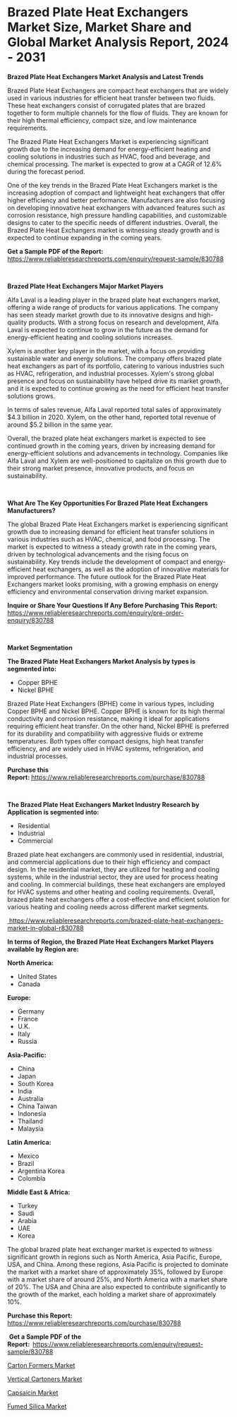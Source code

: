 <p><h1>Brazed Plate Heat Exchangers Market Size, Market Share and Global Market Analysis Report, 2024 - 2031</h1></p><p><strong>Brazed Plate Heat Exchangers Market Analysis and Latest Trends</strong></p>
<p><p>Brazed Plate Heat Exchangers are compact heat exchangers that are widely used in various industries for efficient heat transfer between two fluids. These heat exchangers consist of corrugated plates that are brazed together to form multiple channels for the flow of fluids. They are known for their high thermal efficiency, compact size, and low maintenance requirements.</p><p>The Brazed Plate Heat Exchangers Market is experiencing significant growth due to the increasing demand for energy-efficient heating and cooling solutions in industries such as HVAC, food and beverage, and chemical processing. The market is expected to grow at a CAGR of 12.6% during the forecast period.</p><p>One of the key trends in the Brazed Plate Heat Exchangers market is the increasing adoption of compact and lightweight heat exchangers that offer higher efficiency and better performance. Manufacturers are also focusing on developing innovative heat exchangers with advanced features such as corrosion resistance, high pressure handling capabilities, and customizable designs to cater to the specific needs of different industries. Overall, the Brazed Plate Heat Exchangers market is witnessing steady growth and is expected to continue expanding in the coming years.</p></p>
<p><strong>Get a Sample PDF of the Report:&nbsp;</strong> <a href="https://www.reliableresearchreports.com/enquiry/request-sample/830788">https://www.reliableresearchreports.com/enquiry/request-sample/830788</a></p>
<p>&nbsp;</p>
<p><strong>Brazed Plate Heat Exchangers Major Market Players</strong></p>
<p><p>Alfa Laval is a leading player in the brazed plate heat exchangers market, offering a wide range of products for various applications. The company has seen steady market growth due to its innovative designs and high-quality products. With a strong focus on research and development, Alfa Laval is expected to continue to grow in the future as the demand for energy-efficient heating and cooling solutions increases.</p><p>Xylem is another key player in the market, with a focus on providing sustainable water and energy solutions. The company offers brazed plate heat exchangers as part of its portfolio, catering to various industries such as HVAC, refrigeration, and industrial processes. Xylem's strong global presence and focus on sustainability have helped drive its market growth, and it is expected to continue growing as the need for efficient heat transfer solutions grows.</p><p>In terms of sales revenue, Alfa Laval reported total sales of approximately $4.3 billion in 2020. Xylem, on the other hand, reported total revenue of around $5.2 billion in the same year.</p><p>Overall, the brazed plate heat exchangers market is expected to see continued growth in the coming years, driven by increasing demand for energy-efficient solutions and advancements in technology. Companies like Alfa Laval and Xylem are well-positioned to capitalize on this growth due to their strong market presence, innovative products, and focus on sustainability.</p></p>
<p>&nbsp;</p>
<p><strong>What Are The Key Opportunities For Brazed Plate Heat Exchangers Manufacturers?</strong></p>
<p><p>The global Brazed Plate Heat Exchangers market is experiencing significant growth due to increasing demand for efficient heat transfer solutions in various industries such as HVAC, chemical, and food processing. The market is expected to witness a steady growth rate in the coming years, driven by technological advancements and the rising focus on sustainability. Key trends include the development of compact and energy-efficient heat exchangers, as well as the adoption of innovative materials for improved performance. The future outlook for the Brazed Plate Heat Exchangers market looks promising, with a growing emphasis on energy efficiency and environmental conservation driving market expansion.</p></p>
<p><strong>Inquire or Share Your Questions If Any Before Purchasing This Report:</strong> <a href="https://www.reliableresearchreports.com/enquiry/pre-order-enquiry/830788">https://www.reliableresearchreports.com/enquiry/pre-order-enquiry/830788</a></p>
<p>&nbsp;</p>
<p><strong>Market Segmentation</strong></p>
<p><strong>The Brazed Plate Heat Exchangers Market Analysis by types is segmented into:</strong></p>
<p><ul><li>Copper BPHE</li><li>Nickel BPHE</li></ul></p>
<p><p>Brazed Plate Heat Exchangers (BPHE) come in various types, including Copper BPHE and Nickel BPHE. Copper BPHE is known for its high thermal conductivity and corrosion resistance, making it ideal for applications requiring efficient heat transfer. On the other hand, Nickel BPHE is preferred for its durability and compatibility with aggressive fluids or extreme temperatures. Both types offer compact designs, high heat transfer efficiency, and are widely used in HVAC systems, refrigeration, and industrial processes.</p></p>
<p><strong>Purchase this Report:&nbsp;</strong><a href="https://www.reliableresearchreports.com/purchase/830788">https://www.reliableresearchreports.com/purchase/830788</a></p>
<p>&nbsp;</p>
<p><strong>The Brazed Plate Heat Exchangers Market Industry Research by Application is segmented into:</strong></p>
<p><ul><li>Residential</li><li>Industrial</li><li>Commercial</li></ul></p>
<p><p>Brazed plate heat exchangers are commonly used in residential, industrial, and commercial applications due to their high efficiency and compact design. In the residential market, they are utilized for heating and cooling systems, while in the industrial sector, they are used for process heating and cooling. In commercial buildings, these heat exchangers are employed for HVAC systems and other heating and cooling requirements. Overall, brazed plate heat exchangers offer a cost-effective and efficient solution for various heating and cooling needs across different market segments.</p></p>
<p><a href="https://www.reliableresearchreports.com/brazed-plate-heat-exchangers-market-in-global-r830788">&nbsp;https://www.reliableresearchreports.com/brazed-plate-heat-exchangers-market-in-global-r830788</a></p>
<p><strong>In terms of Region, the Brazed Plate Heat Exchangers Market Players available by Region are:</strong></p>
<p>
    <p> <strong> North America: </strong>
        <ul>
            <li>United States</li>
            <li>Canada</li>
        </ul>
        </p> 
    <p> <strong> Europe: </strong>
        <ul>
            <li>Germany</li>
            <li>France</li>
            <li>U.K.</li>
            <li>Italy</li>
            <li>Russia</li>
        </ul>
        </p> 
    <p> <strong> Asia-Pacific: </strong>
        <ul>
            <li>China</li>
            <li>Japan</li>
            <li>South Korea</li>
            <li>India</li>
            <li>Australia</li>
            <li>China Taiwan</li>
            <li>Indonesia</li>
            <li>Thailand</li>
            <li>Malaysia</li>
        </ul>
        </p> 
    <p> <strong> Latin America: </strong>
        <ul>
            <li>Mexico</li>
            <li>Brazil</li>
            <li>Argentina Korea</li>
            <li>Colombia</li>
        </ul>
        </p> 
    <p> <strong> Middle East & Africa: </strong>
        <ul>
            <li>Turkey</li>
            <li>Saudi</li>
            <li>Arabia</li>
            <li>UAE</li>
            <li>Korea</li>
        </ul>
    </p>
    </p>
<p><p>The global brazed plate heat exchanger market is expected to witness significant growth in regions such as North America, Asia Pacific, Europe, USA, and China. Among these regions, Asia Pacific is projected to dominate the market with a market share of approximately 35%, followed by Europe with a market share of around 25%, and North America with a market share of 20%. The USA and China are also expected to contribute significantly to the growth of the market, each holding a market share of approximately 10%.</p></p>
<p><strong>Purchase this Report: </strong><a href="https://www.reliableresearchreports.com/purchase/830788">https://www.reliableresearchreports.com/purchase/830788</a></p>
<p>&nbsp;<strong>Get a Sample PDF of the Report:&nbsp;&nbsp;</strong><a href="https://www.reliableresearchreports.com/enquiry/request-sample/830788">https://www.reliableresearchreports.com/enquiry/request-sample/830788</a></p>
<p><strong></strong></p>
<p><p><a href="https://github.com/brenzgnarento/Market-Research-Report-List-2/blob/main/carton-formers-market.md">Carton Formers Market</a></p><p><a href="https://github.com/jerrycopelandthomaswsqd8q/Market-Research-Report-List-2/blob/main/vertical-cartoners-market.md">Vertical Cartoners Market</a></p><p><a href="https://issuu.com/reportprime-2/docs/capsaicin-market-size-2030.pptx">Capsaicin Market</a></p><p><a href="https://issuu.com/reportprime-2/docs/fumed-silica-market-size-2030.pptx">Fumed Silica Market</a></p></p>
